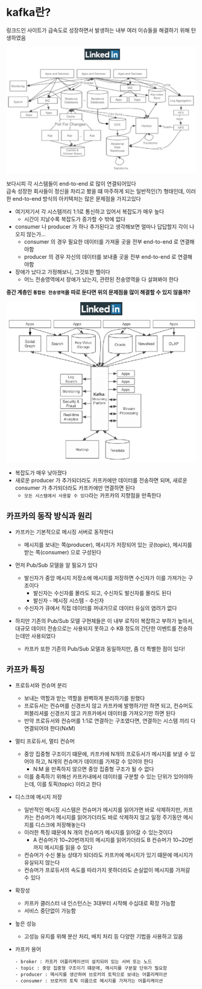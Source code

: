 # kafka란?
링크드인 사이트가 급속도로 성장하면서 발생하는 내부 여러 이슈들을 해결하기 위해 탄생하였음

![카프카가 도입되기 전 링크드인](img/before_kafka.png)

보다시피 각 시스템들이 end-to-end 로 많이 연결되어있다  
급속 성장한 회사들이 정신을 차리고 봤을 떄 마주하게 되는 일반적인(?) 형태인데, 이러한 end-to-end 방식의 아키텍처는 많은 문제점을 가지고있다
- 여기저기서 각 시스템끼리 1:1로 통신하고 있어서 복잡도가 매우 높다
	- 시간이 지날수록 복잡도가 증가할 수 밖에 없다
- consumer 나 producer 가 하나 추가된다고 생각해보면 얼마나 답답할지 각이 나오지 않는가...
	- consumer 의 경우 필요한 데이터를 가져올 곳을 전부 end-to-end 로 연결해야함
	- producer 의 경우 자신의 데이터를 보내줄 곳을 전부 end-to-end 로 연결해야함
- 장애가 났다고 가정해보니, 그것또한 헬이다
	- 어느 전송영역에서 장애가 났는지, 관련된 전송영역을 다 살펴봐야 한다

**중간 계층인 `통합된 전송영역`을 따로 둔다면 위의 문제점을 많이 해결할 수 있지 않을까?**  

![카프카가 도입된 후 링크드인](img/after_kafka.png)
- 복잡도가 매우 낮아졌다
- 새로운 producer 가 추가되더라도 카프카에만 데이터를 전송하면 되며, 새로운 consumer 가 추가되더라도 카프카에만 연결하면 된다
	- `모든 시스템에서 사용할 수 있다`라는 카프카의 지향점을 만족한다

## 카프카의 동작 방식과 원리
- 카프카는 기본적으로 메시징 서버로 동작한다
	- 메시지를 보내는 쪽(producer), 메시지가 저장되어 있는 곳(topic), 메시지를 받는 쪽(consumer) 으로 구성된다
- 먼저 Pub/Sub 모델을 알 필요가 있다
	- 발신자가 중앙 메시지 저장소에 메시지를 저장하면 수신자가 이를 가져가는 구조이다
		- 발신자는 수신자를 몰라도 되고, 수신자도 발신자를 몰라도 된다
		- 발신자 - 메시징 시스템 - 수신자
	- 수신자가 큐에서 직접 데이터를 꺼내가므로 데이터 유실의 염려가 없다

- 하지만 기존의 Pub/Sub 모델 구현체들은 이 내부 로직이 복잡하고 부하가 높아서, 대규모 데이터 전송으로는 사용되지 못하고 수 KB 정도의 간단한 이벤트를 전송하는데만 사용되었다
	- 카프카 또한 기존의 Pub/Sub 모델과 동일하지만, 좀 더 특별한 점이 있다!

## 카프카 특징
- 프로듀서와 컨슈머 분리
	- 보내는 역할과 받는 역할을 완벽하게 분리하기를 원했다
	- 프로듀서는 컨슈머를 신경쓰지 않고 카프카에 발행하기만 하면 되고, 컨슈머도 퍼블리셔를 신경쓰지 않고 카프카에서 데이터를 가져오기만 하면 된다
	- 만약 프로듀서와 컨슈머를 1:1로 연결하는 구조였다면, 연결하는 시스템 끼리 다 연결되어야 한다(NxM)
- 멀티 프로듀서, 멀티 컨슈머
	- 중앙 집중형 구조이기 떄문에, 카프카에 N개의 프로듀서가 메시지를 보낼 수 있어야 하고, N개의 컨슈머가 데이터를 가져갈 수 있어야 한다
		- N:M 을 만족하지 않으면 중앙 집중형 구조가 될 수 없다
	- 이를 충족하기 위해선 카프카내에서 데이터를 구분할 수 있는 단위가 있어야하는데, 이를 토픽(topic) 이라고 한다
- 디스크에 메시지 저장
	- 일반적인 메시징 시스템은 컨슈머가 메시지를 읽어가면 바로 삭제하지만, 카프카는 컨슈머가 메시지를 읽어가더라도 바로 삭제하지 않고 일정 주기동안 메시지를 디스크에 저장해놓는다
	- 이러한 특징 떄문에 N 개의 컨슈머가 메시지를 읽어갈 수 있는것이다
		- A 컨슈머가 10~20번까지의 메시지를 읽어가더라도 B 컨슈머가 10~20번까지 메시지를 읽을 수 있다
	- 컨슈머가 수신 불능 상태가 되더라도 카프카에 메시지가 있기 떄문에 메시지가 유실되지 않는다
	- 컨슈머가 프로듀서의 속도를 따라가지 못하더라도 손실없이 메시지를 가져갈 수 있다
- 확장성
	- 카프카 클러스터 내 인스턴스는 3대부터 시작해 수십대로 확장 가능함
	- 서비스 중단없이 가능함
- 높은 성능
	- 고성능 유지를 위해 분산 처리, 배치 처리 등 다양한 기법을 사용하고 있음

- 카프카 용어
	```
	- broker : 카프카 어플리케이션이 설치되어 있는 서버 또는 노드
	- topic : 중앙 집중형 구조이기 떄문에, 메시지를 구분할 단위가 필요함
	- producer : 메시지를 생산하여 브로커의 토픽으로 보내는 어플리케이션
	- consumer : 브로커의 토픽 이름으로 메시지를 가져가는 어플리케이션
	```
